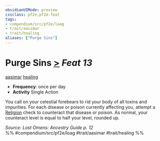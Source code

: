 ```yaml
---
obsidianUIMode: preview
cssclass: pf2e,pf2e-feat
tags:
- compendium/src/pf2e/loag
- trait/aasimar
- trait/healing
aliases: ["Purge Sins"]
---
```

# Purge Sins  [>](rules/core-rulebook/chapter-9-playing-the-game.md#Actions "Single Action") *Feat 13*  
[aasimar](rules/traits/aasimar-apg.md "Aasimar Ancestry & Heritage Trait")  [healing](rules/traits/healing.md "Healing Effect Trait")  

- **Frequency**: once per day
- **Activity** Single Action

You call on your celestial forebears to rid your body of all toxins and impurities. For each disease or poison currently affecting you, attempt a [Religion](compendium/skills.md#Religion) check to counteract that disease or poison. As normal, your counteract level is equal to half your level, rounded up.

*Source: Lost Omens: Ancestry Guide p. 12*  
%% #compendium/src/pf2e/loag #trait/aasimar #trait/healing %%